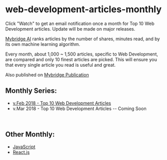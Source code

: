# web-development-articles-monthly

Click "Watch" to get an email notification once a month for Top 10 Web Development articles. Update will be made on major releases.

[Mybridge AI](https://www.mybridge.co) ranks articles by the number of shares, minutes read, and by its own machine learning algorithm.

Every month, about 1,000 ~ 1,500 articles, specific to Web Development, are compared and only 10 finest articles are picked. This will ensure you that every single article you read is useful and great. 

Also published on [Mybridge Publication](https://medium.mybridge.co)


## Monthly Series:

* [v.Feb 2018 - Top 10 Web Development Articles](v.Feb-2018)
* v.Mar 2018 - Top 10 Web Development Articles -- Coming Soon



<br>

## Other Monthly:

* [JavaScript](https://github.com/Mybridge/javascript-articles-monthly)
* [React.js](https://github.com/Mybridge/react-articles-monthly)
